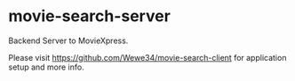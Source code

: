 # movie-search-server

Backend Server to MovieXpress.

Please visit https://github.com/Wewe34/movie-search-client for application setup and more info.
